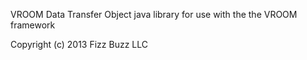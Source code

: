 VROOM Data Transfer Object java library for use with the the VROOM framework

Copyright (c) 2013 Fizz Buzz LLC

